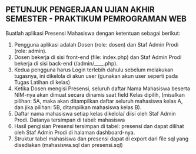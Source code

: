 PETUNJUK PENGERJAAN UJIAN AKHIR SEMESTER - PRAKTIKUM PEMROGRAMAN WEB
--------------------------------------------------------------------

Buatlah aplikasi Presensi Mahasiswa dengan ketentuan sebagai berikut:
1. Pengguna aplikasi adalah Dosen (role: dosen) dan Staf Admin Prodi (role: admin). 
2. Dosen bekerja di sisi front-end (file: index.php) dan Staf Admin Prodi bekerja di sisi back-end (/admin/____.php). 
3. Kedua pengguna harus Login terlebih dahulu sebelum melakukan tugasnya, ini dikelola di akun user (gunakan akun user seperti pada Tugas Latihan di kelas)
4. Ketika Dosen mengisi Presensi, seluruh daftar Nama Mahasiswa beserta NIM-nya akan dimuat secara dinamis saat field Kelas dipilih, (misalkan pilihan: 5A, maka akan ditampilkan daftar seluruh mahasiswa kelas A, dan jika pilihan: 5B, ditampilkan mahasiswa kelas B).
5. Daftar nama mahasiswa setiap kelas dikelola/ diisi oleh Staf Admin Prodi. Datanya tersimpan di tabel: mahasiswa
6. Hasil pengisian Presensi tersimpan di tabel: presensi dan dapat dilihat oleh Staf Admin Prodi di halaman dashboard-nya.
7. Struktur tabel mahasiswa dan presensi dapat di export dari file sql yang disediakan (mahasiswa.sql dan presensi.sql)
